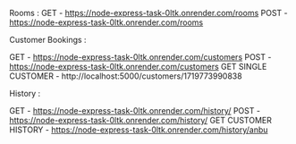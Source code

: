 Rooms :
 GET - https://node-express-task-0ltk.onrender.com/rooms
 POST - https://node-express-task-0ltk.onrender.com/rooms

Customer Bookings : 

GET - https://node-express-task-0ltk.onrender.com/customers
POST - https://node-express-task-0ltk.onrender.com/customers
GET SINGLE CUSTOMER - http://localhost:5000/customers/1719773990838

History : 

GET - https://node-express-task-0ltk.onrender.com/history/
POST - https://node-express-task-0ltk.onrender.com/history/
GET CUSTOMER HISTORY - https://node-express-task-0ltk.onrender.com/history/anbu
